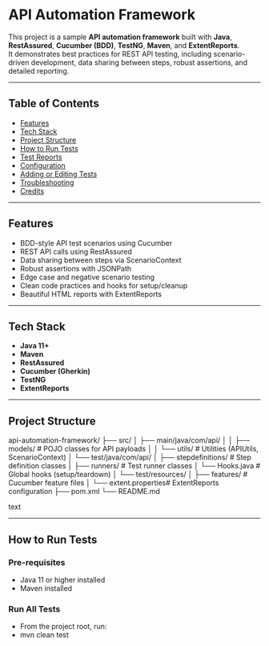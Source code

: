 # API Automation Framework

This project is a sample **API automation framework** built with **Java**, **RestAssured**, **Cucumber (BDD)**, **TestNG**, **Maven**, and **ExtentReports**.  
It demonstrates best practices for REST API testing, including scenario-driven development, data sharing between steps, robust assertions, and detailed reporting.

---

## Table of Contents

- [Features](#features)
- [Tech Stack](#tech-stack)
- [Project Structure](#project-structure)
- [How to Run Tests](#how-to-run-tests)
- [Test Reports](#test-reports)
- [Configuration](#configuration)
- [Adding or Editing Tests](#adding-or-editing-tests)
- [Troubleshooting](#troubleshooting)
- [Credits](#credits)

---

## Features

- BDD-style API test scenarios using Cucumber
- REST API calls using RestAssured
- Data sharing between steps via ScenarioContext
- Robust assertions with JSONPath
- Edge case and negative scenario testing
- Clean code practices and hooks for setup/cleanup
- Beautiful HTML reports with ExtentReports

---

## Tech Stack

- **Java 11+**
- **Maven**
- **RestAssured**
- **Cucumber (Gherkin)**
- **TestNG**
- **ExtentReports**

---

## Project Structure

api-automation-framework/
├── src/
│ ├── main/java/com/api/
│ │ ├── models/ # POJO classes for API payloads
│ │ └── utils/ # Utilities (APIUtils, ScenarioContext)
│ └── test/java/com/api/
│ ├── stepdefinitions/ # Step definition classes
│ ├── runners/ # Test runner classes
│ └── Hooks.java # Global hooks (setup/teardown)
│ └── test/resources/
│ ├── features/ # Cucumber feature files
│ └── extent.properties# ExtentReports configuration
├── pom.xml
└── README.md

text

---

## How to Run Tests

### Pre-requisites

- Java 11 or higher installed
- Maven installed

### Run All Tests

- From the project root, run:
- mvn clean test




